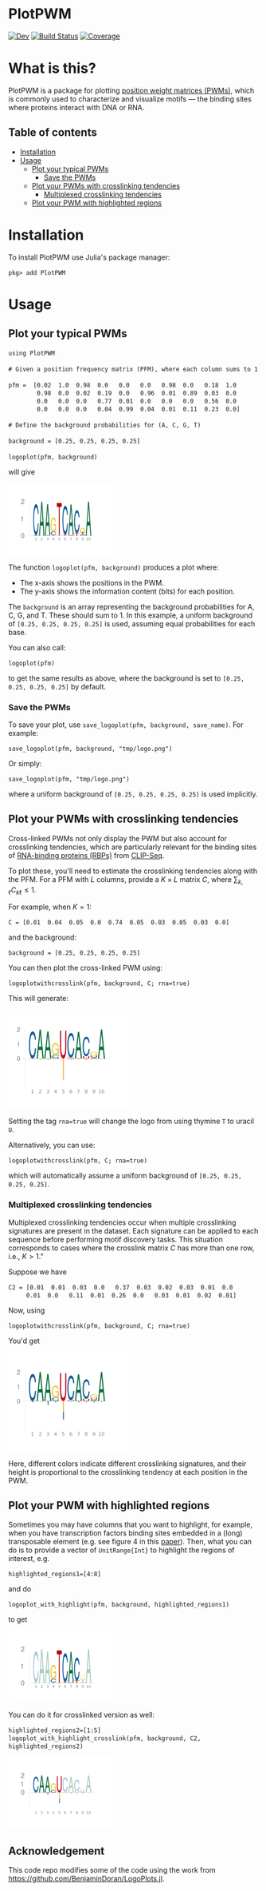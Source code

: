 # PlotPWM

[![Dev](https://img.shields.io/badge/docs-dev-blue.svg)](https://kchu25.github.io/PlotPWM.jl/dev/)
[![Build Status](https://github.com/kchu25/PlotPWM.jl/actions/workflows/CI.yml/badge.svg?branch=main)](https://github.com/kchu25/PlotPWM.jl/actions/workflows/CI.yml?query=branch%3Amain)
[![Coverage](https://codecov.io/gh/kchu25/PlotPWM.jl/branch/main/graph/badge.svg)](https://codecov.io/gh/kchu25/PlotPWM.jl)


# What is this?

PlotPWM is a package for plotting [position weight matrices (PWMs)](https://en.wikipedia.org/wiki/Position_weight_matrix),  which is commonly used to characterize and visualize motifs — the binding sites where proteins interact with DNA or RNA.

## Table of contents
* [Installation](#Installation)
* [Usage](#Usage)
   - [Plot your typical PWMs](#Plot-your-typical-PWMs)
      - [Save the PWMs](#Save-the-PWMs)
   - [Plot your PWMs with crosslinking tendencies](#Plot-your-PWMs-with-crosslinking-tendencies)
      - [Multiplexed crosslinking tendencies](#Multiplexed-crosslinking-tendencies)
   - [Plot your PWM with highlighted regions](#Plot-your-PWM-with-highlighted-regions)
<!-- * [Some-definitions](#Some-definitions) -->


# Installation
To install PlotPWM use Julia's package manager:
```
pkg> add PlotPWM
```

# Usage

## Plot your typical PWMs
```
using PlotPWM

# Given a position frequency matrix (PFM), where each column sums to 1

pfm =  [0.02  1.0  0.98  0.0   0.0   0.0   0.98  0.0   0.18  1.0
        0.98  0.0  0.02  0.19  0.0   0.96  0.01  0.89  0.03  0.0
        0.0   0.0  0.0   0.77  0.01  0.0   0.0   0.0   0.56  0.0
        0.0   0.0  0.0   0.04  0.99  0.04  0.01  0.11  0.23  0.0]

# Define the background probabilities for (A, C, G, T)

background = [0.25, 0.25, 0.25, 0.25]

logoplot(pfm, background)
```
will give

![pfm](demo/demo.png)

The function `logoplot(pfm, background)` produces a plot where:
- The x-axis shows the positions in the PWM. 
- The y-axis shows the information content (bits) for each position.

The `background` is an array representing the background probabilities for A, C, G, and T. These should sum to 1. In this example, a uniform background of `[0.25, 0.25, 0.25, 0.25]` is used, assuming equal probabilities for each base.

You can also call:
```
logoplot(pfm)
```
to get the same results as above, where the background is set to `[0.25, 0.25, 0.25, 0.25]` by default.

### Save the PWMs
To save your plot, use `save_logoplot(pfm, background, save_name)`. For example:
```
save_logoplot(pfm, background, "tmp/logo.png")
```
Or simply:
```
save_logoplot(pfm, "tmp/logo.png")
```
where a uniform background of `[0.25, 0.25, 0.25, 0.25]` is used implicitly.


## Plot your PWMs with crosslinking tendencies

Cross-linked PWMs not only display the PWM but also account for crosslinking tendencies, which are particularly relevant for the binding sites of [RNA-binding proteins (RBPs)](https://en.wikipedia.org/wiki/RNA-binding_protein) from [CLIP-Seq](https://en.wikipedia.org/wiki/Cross-linking_immunoprecipitation).

To plot these, you'll need to estimate the crosslinking tendencies along with the PFM. For a PFM with $L$ columns, provide a $K \times L$ matrix $C$, where $\sum_{k,\ell}C_{k\ell} \leq 1$.

For example, when $K=1$:
```
C = [0.01  0.04  0.05  0.0  0.74  0.05  0.03  0.05  0.03  0.0] 
```
and the background:
```
background = [0.25, 0.25, 0.25, 0.25]
```

You can then plot the cross-linked PWM using:

```
logoplotwithcrosslink(pfm, background, C; rna=true)
```
This will generate:

![pfm](demo/demo2.png)

Setting the tag `rna=true` will change the logo from using thymine `T` to uracil `U`.

Alternatively, you can use:
```
logoplotwithcrosslink(pfm, C; rna=true)
```
which will automatically assume a uniform background of `[0.25, 0.25, 0.25, 0.25]`.


### Multiplexed crosslinking tendencies

Multiplexed crosslinking tendencies occur when multiple crosslinking signatures are present in the dataset. Each signature can be applied to each sequence before performing motif discovery tasks. This situation corresponds to cases where the crosslink matrix $C$ has more than one row, i.e., $K > 1$."

Suppose we have 
```
C2 = [0.01  0.01  0.03  0.0   0.37  0.03  0.02  0.03  0.01  0.0
     0.01  0.0   0.11  0.01  0.26  0.0   0.03  0.01  0.02  0.01]
```
Now, using
```
logoplotwithcrosslink(pfm, background, C; rna=true)
```
You'd get 

![pfm](demo/demo3.png)

Here, different colors indicate different crosslinking signatures, and their height is proportional to the crosslinking tendency at each position in the PWM. 

## Plot your PWM with highlighted regions
Sometimes you may have columns that you want to highlight, for example, when you have transcription factors binding sites embedded in a (long) transposable element (e.g. see figure 4 in this [paper](https://academic.oup.com/bioinformatics/article/39/6/btad378/7192989)). Then, what you can do is to provide a vector of `UnitRange{Int}` to highlight the regions of interest, e.g. 
```
highlighted_regions1=[4:8]
```
and do 
```
logoplot_with_highlight(pfm, background, highlighted_regions1)
```
to get 

![highlight-pfm](demo/demo4.png)

You can do it for crosslinked version as well:
```
highlighted_regions2=[1:5]
logoplot_with_highlight_crosslink(pfm, background, C2, highlighted_regions2)
```

![highlight-pfm](demo/demo5.png)

<!-- 
save_crosslinked_logoplot(pfm, C, "tmp.png"; highlighted_regions=highlighted_regions2) -->

## Acknowledgement
This code repo modifies some of the code using the work from https://github.com/BenjaminDoran/LogoPlots.jl.